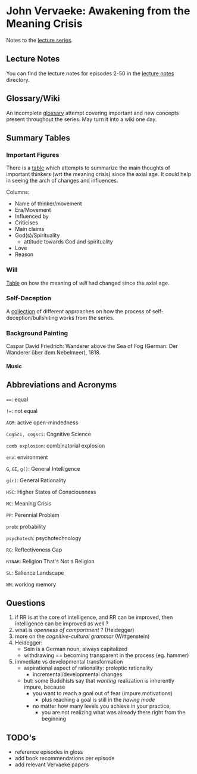 # John Vervaeke: Awakening from the Meaning Crisis

Notes to the [lecture series](https://www.youtube.com/playlist?list=PLND1JCRq8Vuh3f0P5qjrSdb5eC1ZfZwWJ).

## Lecture Notes

You can find the lecture notes for episodes 2-50 in the [lecture notes](lecture_notes) directory.

## Glossary/Wiki

An incomplete [glossary](gloss.md) attempt covering important and new concepts present throughout the series.
May turn it into a wiki one day.

## Summary Tables

### Important Figures

There is a [table](important_figures.md) which attempts to summarize the main thoughts of important thinkers (wrt the meaning crisis) since the axial age. It could help in seeing the arch of changes and influences.

Columns:

+ Name of thinker/movement
+ Era/Movement
+ Influenced by
+ Criticises
+ Main claims
+ God(s)/Spirituality
    + attitude towards God and spirituality
+ Love
+ Reason

### Will

[Table](will.md) on how the meaning of *will* had changed since the axial age.

### Self-Deception

A [collection](self-deception.md) of different approaches on how the process of self-deception/bullshiting works from the series.

### Background Painting

Caspar David Friedrich: Wanderer above the Sea of Fog (German: Der Wanderer über dem Nebelmeer), 1818.

#### Music

## Abbreviations and Acronyms

`==`: equal

`!=`: not equal

`AOM`: active open-mindedness

`CogSci, cogsci`: Cognitive Science

`comb explosion`: combinatorial explosion

`env`: environment

`G`, `GI`, `g()`: General Intelligence

`g(r)`: General Rationality

`HSC`: Higher States of Consciousness

`MC`: Meaning Crisis

`PP`: Perennial Problem

`prob`: probability

`psychotech`: psychotechnology

`RG`: Reflectiveness Gap

`RTNAR`: Religion That's Not a Religion

`SL`: Salience Landscape

`WM`: working memory

## Questions

1. if RR is at the core of intelligence, and RR can be improved, then intelligence can be improved as well ?
2. what is *openness of comportment* ? (Heidegger)
3. more on the *cognitive-cultural grammar* (Wittgenstein)
4. Heidegger:
    + Sein is a German noun, always capitalized
    + withdrawing == becoming transparent in the process (eg. hammer)
5. immediate vs developmental transformation
    + aspirational aspect of rationality: proleptic rationality
        + incremental/developmental changes
    + but: some Buddhists say that *wanting* realization is inherently impure, because
        + you want to reach a goal out of fear (impure motivations)
            + plus reaching a goal is still in the *having mode*
        + no matter how many levels you achieve in your practice,
            + you are not realizing what was already there right from the beginning

## TODO's

+ reference episodes in gloss
+ add book recommendations per episode
+ add relevant Vervaeke papers
